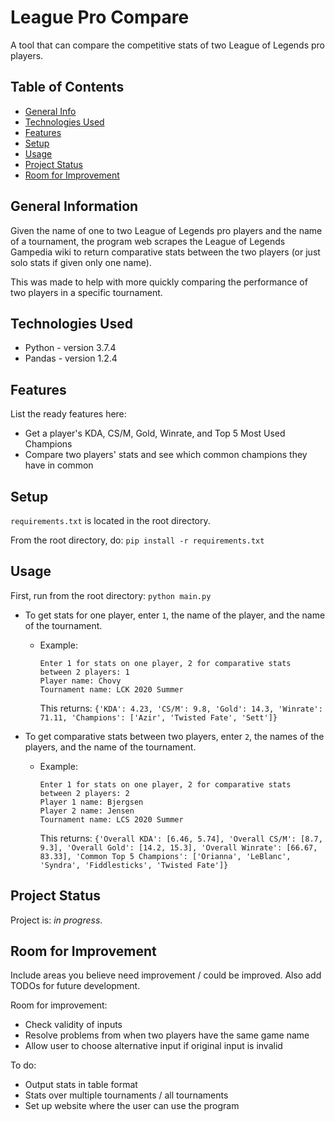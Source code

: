 # League Pro Compare
A tool that can compare the competitive stats of two League of Legends
pro players.

## Table of Contents
* [General Info](#general-information)
* [Technologies Used](#technologies-used)
* [Features](#features)
* [Setup](#setup)
* [Usage](#usage)
* [Project Status](#project-status)
* [Room for Improvement](#room-for-improvement)

## General Information
Given the name of one to two League of Legends pro players and the name
of a tournament, the program web scrapes the League of Legends Gampedia
wiki to return comparative stats between the two players (or just solo
stats if given only one name).

This was made to help with more quickly comparing the performance of
two players in a specific tournament.

## Technologies Used
- Python - version 3.7.4
- Pandas - version 1.2.4

## Features
List the ready features here:
- Get a player's KDA, CS/M, Gold, Winrate, and Top 5 Most Used Champions
- Compare two players' stats and see which common champions they have in common

## Setup
`requirements.txt` is located in the root directory.

From the root directory, do:
`pip install -r requirements.txt`


## Usage
First, run from the root directory:
`python main.py`

- To get stats for one player, enter `1`, the name of the player, and the name of the tournament.
  - Example:
    ```
    Enter 1 for stats on one player, 2 for comparative stats between 2 players: 1
    Player name: Chovy
    Tournament name: LCK 2020 Summer
    ```
    This returns:
    `{'KDA': 4.23, 'CS/M': 9.8, 'Gold': 14.3, 'Winrate': 71.11, 'Champions': ['Azir', 'Twisted Fate', 'Sett']}`

- To get comparative stats between two players, enter `2`, the names of the players, and the name of the tournament.
  - Example:
    ```
    Enter 1 for stats on one player, 2 for comparative stats between 2 players: 2
    Player 1 name: Bjergsen
    Player 2 name: Jensen
    Tournament name: LCS 2020 Summer
    ```
    This returns:
    `{'Overall KDA': [6.46, 5.74], 'Overall CS/M': [8.7, 9.3], 'Overall Gold': [14.2, 15.3], 'Overall Winrate': [66.67, 83.33], 'Common Top 5 Champions': ['Orianna', 'LeBlanc', 'Syndra', 'Fiddlesticks', 'Twisted Fate']}`

## Project Status
Project is: _in progress_.


## Room for Improvement
Include areas you believe need improvement / could be improved. Also add TODOs for future development.

Room for improvement:
- Check validity of inputs
- Resolve problems from when two players have the same game name
- Allow user to choose alternative input if original input is invalid

To do:
- Output stats in table format
- Stats over multiple tournaments / all tournaments
- Set up website where the user can use the program
